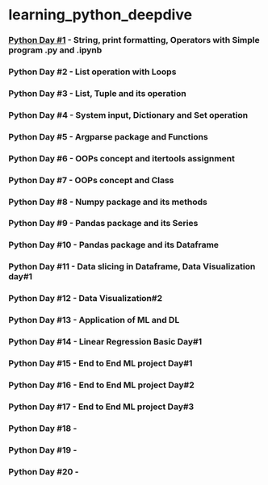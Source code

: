 # learning_python_deepdive

### <a href="https://github.com/SahaRahul/learning_python_deepdive/tree/main/python_day1">Python Day #1</a> - String, print formatting, Operators with Simple program .py and .ipynb 
### Python Day #2 - List operation with Loops
### Python Day #3 - List, Tuple and its operation
### Python Day #4 - System input, Dictionary and Set operation
### Python Day #5 - Argparse package and Functions
### Python Day #6 - OOPs concept and itertools assignment
### Python Day #7 - OOPs concept and Class
### Python Day #8 - Numpy package and its methods
### Python Day #9 - Pandas package and its Series
### Python Day #10 - Pandas package and its Dataframe
### Python Day #11 - Data slicing in Dataframe, Data Visualization day#1
### Python Day #12 - Data Visualization#2
### Python Day #13 - Application of ML and DL
### Python Day #14 - Linear Regression Basic Day#1
### Python Day #15 - End to End ML project Day#1

### Python Day #16 - End to End ML project Day#2
### Python Day #17 - End to End ML project Day#3
### Python Day #18 - 
### Python Day #19 - 
### Python Day #20 - 
